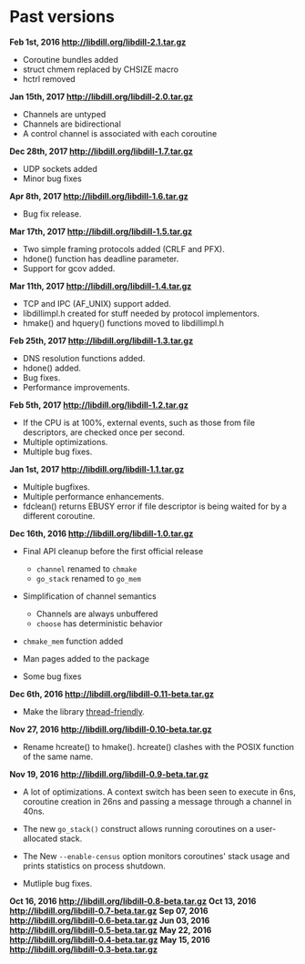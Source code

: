 
# Past versions

**Feb 1st, 2016 <http://libdill.org/libdill-2.1.tar.gz>**

* Coroutine bundles added
* struct chmem replaced by CHSIZE macro
* hctrl removed

**Jan 15th, 2017 <http://libdill.org/libdill-2.0.tar.gz>**

* Channels are untyped
* Channels are bidirectional
* A control channel is associated with each coroutine

**Dec 28th, 2017 <http://libdill.org/libdill-1.7.tar.gz>**

* UDP sockets added
* Minor bug fixes

**Apr 8th, 2017 <http://libdill.org/libdill-1.6.tar.gz>**

* Bug fix release.

**Mar 17th, 2017 <http://libdill.org/libdill-1.5.tar.gz>**

* Two simple framing protocols added (CRLF and PFX).
* hdone() function has deadline parameter.
* Support for gcov added.

**Mar 11th, 2017 <http://libdill.org/libdill-1.4.tar.gz>**

* TCP and IPC (AF_UNIX) support added.
* libdillimpl.h created for stuff needed by protocol implementors.
* hmake() and hquery() functions moved to libdillimpl.h

**Feb 25th, 2017 <http://libdill.org/libdill-1.3.tar.gz>**

* DNS resolution functions added.
* hdone() added.
* Bug fixes.
* Performance improvements.

**Feb 5th, 2017 <http://libdill.org/libdill-1.2.tar.gz>**

* If the CPU is at 100%, external events, such as those from file descriptors, are checked once per second.
* Multiple optimizations.
* Multiple bug fixes.

**Jan 1st, 2017 <http://libdill.org/libdill-1.1.tar.gz>**

* Multiple bugfixes.
* Multiple performance enhancements.
* fdclean() returns EBUSY error if file descriptor is being waited for by a different coroutine.

**Dec 16th, 2016 <http://libdill.org/libdill-1.0.tar.gz>**

* Final API cleanup before the first official release
    - `channel` renamed to `chmake`
    - `go_stack` renamed to `go_mem`

* Simplification of channel semantics
    - Channels are always unbuffered
    - `choose` has deterministic behavior

* `chmake_mem` function added

* Man pages added to the package

* Some bug fixes

**Dec 6th, 2016 <http://libdill.org/libdill-0.11-beta.tar.gz>**

* Make the library [thread-friendly](threads.html).

**Nov 27, 2016 <http://libdill.org/libdill-0.10-beta.tar.gz>**

* Rename hcreate() to hmake(). hcreate() clashes with the POSIX function of the same name.

**Nov 19, 2016 <http://libdill.org/libdill-0.9-beta.tar.gz>**

* A lot of optimizations. A context switch has been seen to execute in 6ns, coroutine creation in 26ns and passing a message through a channel in 40ns.

* The new `go_stack()` construct allows running coroutines on a user-allocated stack.

* The New `--enable-census` option monitors coroutines' stack usage and prints statistics on process shutdown.

* Mutliple bug fixes.

**Oct 16, 2016 <http://libdill.org/libdill-0.8-beta.tar.gz>**
**Oct 13, 2016 <http://libdill.org/libdill-0.7-beta.tar.gz>**
**Sep 07, 2016 <http://libdill.org/libdill-0.6-beta.tar.gz>**
**Jun 03, 2016 <http://libdill.org/libdill-0.5-beta.tar.gz>**
**May 22, 2016 <http://libdill.org/libdill-0.4-beta.tar.gz>**
**May 15, 2016 <http://libdill.org/libdill-0.3-beta.tar.gz>**

